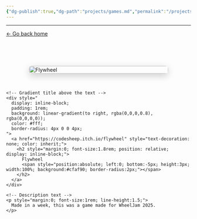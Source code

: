 ```yaml
---
{"dg-publish":true,"dg-path":"projects/games.md","permalink":"/projects/games/","dgHomeLink":true,"dgShowBacklinks":true,"dgShowInlineTitle":true,"dgShowFileTree":true,"dgEnableSearch":true,"dgShowToc":true,"dgLinkPreview":true,"dgShowTags":true,"noteIcon":""}
---
```


---
<a href="/" target="_self">← Go back home</a>


<div style="display: flex; flex-wrap: wrap; align-items: flex-start; gap: 2rem; margin-top: 5rem; justify-content: center;">

  <!-- Flywheel card -->
  <div style="
    position: relative; 
    flex-shrink: 0;
    width: 100%;
    max-width: 380px; 
    border-radius: 8px; 
    overflow: hidden; 
    box-shadow: 0 6px 20px rgba(0,0,0,0.2); 
    transition: transform 0.3s ease;
  " onmouseover="this.style.transform='scale(1.03)'" onmouseout="this.style.transform='scale(1)'">
    <a href="https://codesheep.itch.io/flywheel">
      <img 
        src="https://img.itch.zone/aW1hZ2UvMzQwOTM2MS8yMDM0ODYxOC5wbmc=/347x500/RKkta6.png" 
        alt="Flywheel" 
        style="width: 100%; display: block;"
      />
    </a>
  </div>

  <!-- Right-hand content -->
  <div style="flex: 1; min-width: 250px; display: flex; flex-direction: column; gap: 0.5rem;">

    <!-- Gradient title above the text -->
    <div style="
      display: inline-block;
      padding: 1rem;
      background: linear-gradient(to right, rgba(0,0,0,0.8), rgba(0,0,0,0));
      color: #fff;
      border-radius: 4px 0 0 4px;
    ">
      <a href="https://codesheep.itch.io/flywheel" style="text-decoration: none; color: inherit;">
        <h2 style="margin:0; font-size:1.8rem; position: relative; display: inline-block;">
          Flywheel
          <span style="position:absolute; left:0; bottom:-5px; height:3px; width:100%; background:#cfaf90; border-radius:2px;"></span>
        </h2>
      </a>
    </div>

    <!-- Description text -->
    <p style="margin:0; font-size:1rem; line-height:1.5;">
      Made in a week, this was a game made for WheelJam 2025.
    </p>

  </div>

</div>












